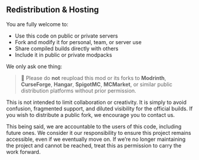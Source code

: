 ## Redistribution & Hosting

You are fully welcome to:
- Use this code on public or private servers
- Fork and modify it for personal, team, or server use
- Share compiled builds directly with others
- Include it in public or private modpacks

We only ask one thing:

> 🙏 Please do **not** reupload this mod or its forks to **Modrinth**, **CurseForge**, **Hangar**, **SpigotMC**, **MCMarket**, or similar public distribution platforms without prior permission.

This is not intended to limit collaboration or creativity. It is simply to avoid confusion, fragmented support, and diluted visibility for the official builds. If you wish to distribute a public fork, we encourage you to contact us.

This being said, we are accountable to the users of this code, including future ones. We consider it our responsibility to ensure this project remains accessible, even if we eventually move on. If we’re no longer maintaining the project and cannot be reached, treat this as permission to carry the work forward.
